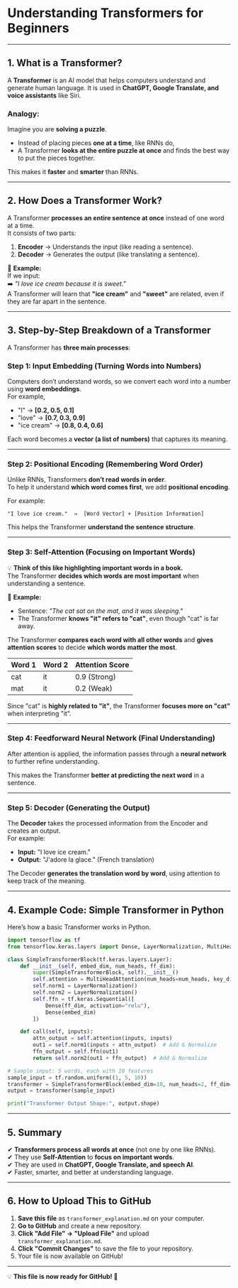 # **Understanding Transformers for Beginners**

---

## **1. What is a Transformer?**
A **Transformer** is an AI model that helps computers understand and generate human language. It is used in **ChatGPT, Google Translate, and voice assistants** like Siri.

### **Analogy:**  
Imagine you are **solving a puzzle**.  
- Instead of placing pieces **one at a time**, like RNNs do,  
- A Transformer **looks at the entire puzzle at once** and finds the best way to put the pieces together.  

This makes it **faster** and **smarter** than RNNs.

---

## **2. How Does a Transformer Work?**
A Transformer **processes an entire sentence at once** instead of one word at a time.  
It consists of two parts:
1. **Encoder** → Understands the input (like reading a sentence).  
2. **Decoder** → Generates the output (like translating a sentence).  

🔹 **Example:**  
If we input:  
➡️ *"I love ice cream because it is sweet."*  
A Transformer will learn that **"ice cream"** and **"sweet"** are related, even if they are far apart in the sentence.

---

## **3. Step-by-Step Breakdown of a Transformer**
A Transformer has **three main processes**:

### **Step 1: Input Embedding (Turning Words into Numbers)**
Computers don’t understand words, so we convert each word into a number using **word embeddings**.  
For example,  
- "I" → **[0.2, 0.5, 0.1]**  
- "love" → **[0.7, 0.3, 0.9]**  
- "ice cream" → **[0.8, 0.4, 0.6]**  

Each word becomes a **vector (a list of numbers)** that captures its meaning.

---

### **Step 2: Positional Encoding (Remembering Word Order)**
Unlike RNNs, Transformers **don’t read words in order**.  
To help it understand **which word comes first**, we add **positional encoding**.  

For example:
```
"I love ice cream."  →  [Word Vector] + [Position Information]
```
This helps the Transformer **understand the sentence structure**.

---

### **Step 3: Self-Attention (Focusing on Important Words)**
💡 **Think of this like highlighting important words in a book.**  
The Transformer **decides which words are most important** when understanding a sentence.  

🔹 **Example:**  
- Sentence: *"The cat sat on the mat, and it was sleeping."*  
- The Transformer **knows "it" refers to "cat"**, even though "cat" is far away.

The Transformer **compares each word with all other words** and **gives attention scores** to decide **which words matter the most**.

| Word 1 | Word 2 | Attention Score |
|--------|--------|----------------|
| cat    | it    | 0.9 (Strong)    |
| mat    | it    | 0.2 (Weak)      |

Since "cat" is **highly related to "it"**, the Transformer **focuses more on "cat"** when interpreting "it".

---

### **Step 4: Feedforward Neural Network (Final Understanding)**
After attention is applied, the information passes through a **neural network** to further refine understanding.

This makes the Transformer **better at predicting the next word** in a sentence.

---

### **Step 5: Decoder (Generating the Output)**
The **Decoder** takes the processed information from the Encoder and creates an output.  
For example:
- **Input:** "I love ice cream."
- **Output:** "J'adore la glace." (French translation)

The Decoder **generates the translation word by word**, using attention to keep track of the meaning.

---

## **4. Example Code: Simple Transformer in Python**
Here’s how a basic Transformer works in Python.

```python
import tensorflow as tf
from tensorflow.keras.layers import Dense, LayerNormalization, MultiHeadAttention

class SimpleTransformerBlock(tf.keras.layers.Layer):
    def __init__(self, embed_dim, num_heads, ff_dim):
        super(SimpleTransformerBlock, self).__init__()
        self.attention = MultiHeadAttention(num_heads=num_heads, key_dim=embed_dim)
        self.norm1 = LayerNormalization()
        self.norm2 = LayerNormalization()
        self.ffn = tf.keras.Sequential([
            Dense(ff_dim, activation="relu"),
            Dense(embed_dim)
        ])

    def call(self, inputs):
        attn_output = self.attention(inputs, inputs)
        out1 = self.norm1(inputs + attn_output)  # Add & Normalize
        ffn_output = self.ffn(out1)
        return self.norm2(out1 + ffn_output)  # Add & Normalize

# Sample input: 5 words, each with 10 features
sample_input = tf.random.uniform((1, 5, 10))
transformer = SimpleTransformerBlock(embed_dim=10, num_heads=2, ff_dim=20)
output = transformer(sample_input)

print("Transformer Output Shape:", output.shape)
```

---

## **5. Summary**
✔ **Transformers process all words at once** (not one by one like RNNs).  
✔ They use **Self-Attention** to **focus on important words**.  
✔ They are used in **ChatGPT, Google Translate, and speech AI**.  
✔ Faster, smarter, and better at understanding language.  

---

## **6. How to Upload This to GitHub**
1. **Save this file** as `transformer_explanation.md` on your computer.
2. **Go to GitHub** and create a new repository.
3. **Click "Add File" → "Upload File"** and upload `transformer_explanation.md`.
4. **Click "Commit Changes"** to save the file to your repository.
5. Your file is now available on GitHub!

---

💡 **This file is now ready for GitHub! 🚀**

